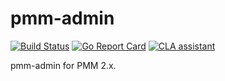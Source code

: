 # pmm-admin

[![Build Status](https://travis-ci.com/percona/pmm-admin.svg?branch=master)](https://travis-ci.com/percona/pmm-admin)
[![Go Report Card](https://goreportcard.com/badge/github.com/percona/pmm-admin)](https://goreportcard.com/report/github.com/percona/pmm-admin)
[![CLA assistant](https://cla-assistant.percona.com/readme/badge/percona/pmm-admin)](https://cla-assistant.percona.com/percona/pmm-admin)

pmm-admin for PMM 2.x.
